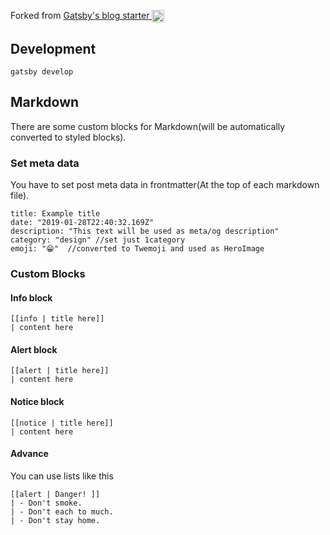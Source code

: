 <p>
  Forked from 
  <a href="https://github.com/gatsbyjs/gatsby-starter-blog">
    Gatsby's blog starter <img alt="Gatsby" src="https://www.gatsbyjs.org/monogram.svg" width="20" style="vertical-align: middle;" />
  </a>
</p>

## Development

```
gatsby develop
```

## Markdown

There are some custom blocks for Markdown(will be automatically converted to styled blocks).

### Set meta data

You have to set post meta data in frontmatter(At the top of each markdown file).

```
title: Example title
date: "2019-01-28T22:40:32.169Z"
description: "This text will be used as meta/og description"
category: "design" //set just 1category
emoji: "😁"  //converted to Twemoji and used as HeroImage
```

### Custom Blocks

#### Info block

```
[[info | title here]]
| content here
```

#### Alert block

```
[[alert | title here]]
| content here
```

#### Notice block

```
[[notice | title here]]
| content here
```

#### Advance

You can use lists like this

```
[[alert | Danger! ]]
| - Don't smoke.
| - Don't each to much.
| - Don't stay home.
```
